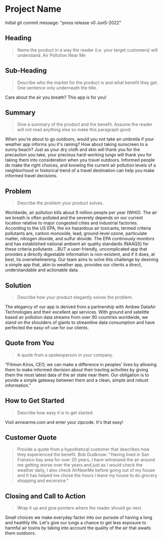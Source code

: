 # Project Name #

<!--
> This material was originally posted [here](http://www.quora.com/What-is-Amazons-approach-to-product-development-and-product-management). It is reproduced here for posterities sake.

There is an approach called "working backwards" that is widely used at Amazon. They work backwards from the customer, rather than starting with an idea for a product and trying to bolt customers onto it. While working backwards can be applied to any specific product decision, using this approach is especially important when developing new products or features.

For new initiatives a product manager typically starts by writing an internal press release announcing the finished product. The target audience for the press release is the new/updated product's customers, which can be retail customers or internal users of a tool or technology. Internal press releases are centered around the customer problem, how current solutions (internal or external) fail, and how the new product will blow away existing solutions.

If the benefits listed don't sound very interesting or exciting to customers, then perhaps they're not (and shouldn't be built). Instead, the product manager should keep iterating on the press release until they've come up with benefits that actually sound like benefits. Iterating on a press release is a lot less expensive than iterating on the product itself (and quicker!).

If the press release is more than a page and a half, it is probably too long. Keep it simple. 3-4 sentences for most paragraphs. Cut out the fat. Don't make it into a spec. You can accompany the press release with a FAQ that answers all of the other business or execution questions so the press release can stay focused on what the customer gets. My rule of thumb is that if the press release is hard to write, then the product is probably going to suck. Keep working at it until the outline for each paragraph flows.

Oh, and I also like to write press-releases in what I call "Oprah-speak" for mainstream consumer products. Imagine you're sitting on Oprah's couch and have just explained the product to her, and then you listen as she explains it to her audience. That's "Oprah-speak", not "Geek-speak".

Once the project moves into development, the press release can be used as a touchstone; a guiding light. The product team can ask themselves, "Are we building what is in the press release?" If they find they're spending time building things that aren't in the press release (overbuilding), they need to ask themselves why. This keeps product development focused on achieving the customer benefits and not building extraneous stuff that takes longer to build, takes resources to maintain, and doesn't provide real customer benefit (at least not enough to warrant inclusion in the press release).
 -->
Initial git commit message: "press release v0 Jun5-2022"

## Heading ##
  > Name the product in a way the reader (i.e. your target customers) will understand.
  Air Pollution Near Me

## Sub-Heading ##
  > Describe who the market for the product is and what benefit they get. One sentence only underneath the title.

  Care about the air you breath? This app is for you!

## Summary ##
  > Give a summary of the product and the benefit. Assume the reader will not read anything else so make this paragraph good.

  When you're about to go outdoors, would you not take an umbrella if your weather app informs you it's raining? How about taking sunscreen to a sunny beach? Just as your dry cloth and skin will thank you for the precaution you take, your precious hard-working lungs will thank you for taking them into consideration when you travel outdoors. Informed people do make the right choices, and knowing the current air pollution levels of a neighborhood or historical trend of a travel destination can help you make informed travel decisions.

## Problem ##
  > Describe the problem your product solves.

  Worldwide, air pollution kills about 9 million people per year (WHO). The air we breath is often polluted and the severety depends on our current location relative to major congested cities and industrial factories. According to the US EPA, the six hazardous air toxicants, termed criteria pollutants are, carbon monoxide, lead, ground-level ozone, particulate matter, nitrogen dioxide, and sulfur dioxide. The EPA continously monitors and has established national ambient air quality standards (NAAQS) for these criteria pollutants ...BUT a user-friendly, uncomplicated app that provides a directly digestable information is non-existent, and if it does, at best, its overwhelmening. Our team aims to solve this challenge by desining a simple app that, akin to weather app, provides our clients a direct, understandable and actionable data.

## Solution ##
  > Describe how your product elegantly solves the problem.

  The elegancy of our app is derived from a partnership with Ambee DataAir Technologies and their excellent api services. With ground and satelitte based air pollution data streams from over 90 countries worldwide, we stand on the shoulders of giants to streamline data consumption and have perfected the easy-of-use for our clients.

## Quote from You ##
  > A quote from a spokesperson in your company.

  "Filimon Kiros, CEO, we can make a difference in peoples' lives by allowing them to make informed decision about their travling activities by giving them the most latest data of the air state near them. Our obligation is to povide a simple gateway between them and a clean, simple and robust information."

## How to Get Started ##
  > Describe how easy it is to get started.

  Visit airnearme.com and enter your zipcode. It's that easy!

## Customer Quote ##
  > Provide a quote from a hypothetical customer that describes how they experienced the benefit.
  Bob Dudknow: "Having lived in San Fransico bay area for over 20 years, I have witnessed the air around me getting worse over the years and just as I would check the weather daily, I also check AirNearMe before going out of my house and It has helped me chose the hours I leave my house to do grocery shopping and excersice."

## Closing and Call to Action ##
  > Wrap it up and give pointers where the reader should go next.

  Small choices we make everyday factor into our pursute of having a long and healthly life. Let's give our lungs a chance to get less exposure to harmful air toxins by taking into account the quality of the air that awaits them outdoors.
